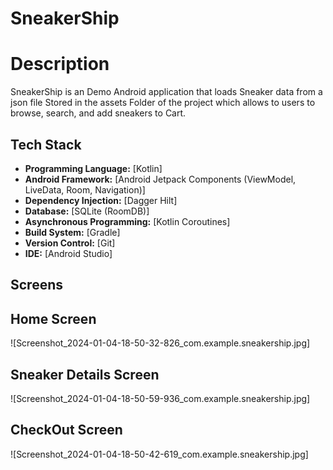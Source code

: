 # SneakerShip


# Description

SneakerShip is an Demo Android application that loads Sneaker data from a json file Stored in the assets Folder of the project which allows to users to browse, search, and add sneakers to Cart.

## Tech Stack

- **Programming Language:** [Kotlin] 
- **Android Framework:** [Android Jetpack Components (ViewModel, LiveData, Room, Navigation)]
- **Dependency Injection:** [Dagger Hilt]
- **Database:** [SQLite (RoomDB)]
- **Asynchronous Programming:** [Kotlin Coroutines]
- **Build System:** [Gradle]
- **Version Control:** [Git]
- **IDE:** [Android Studio]

## Screens

## Home Screen
![Screenshot_2024-01-04-18-50-32-826_com.example.sneakership.jpg]

## Sneaker Details Screen
![Screenshot_2024-01-04-18-50-59-936_com.example.sneakership.jpg]

## CheckOut Screen
![Screenshot_2024-01-04-18-50-42-619_com.example.sneakership.jpg]


